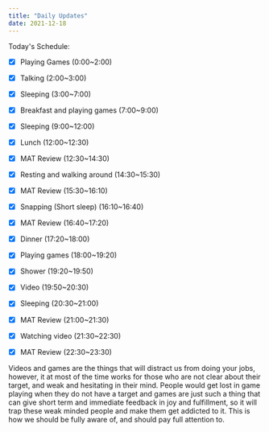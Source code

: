```yaml
---
title: "Daily Updates"
date: 2021-12-18
---
```




Today's Schedule:

- [x] Playing Games (0:00~2:00)
- [x] Talking (2:00~3:00)
- [x] Sleeping (3:00~7:00)
- [x] Breakfast and playing games (7:00~9:00)
- [x] Sleeping (9:00~12:00)
- [x] Lunch (12:00~12:30)
- [x] MAT Review (12:30~14:30)
- [x] Resting and walking around (14:30~15:30)
- [x] MAT Review (15:30~16:10)
- [x] Snapping (Short sleep) (16:10~16:40)
- [x] MAT Review (16:40~17:20)
- [x] Dinner (17:20~18:00)
- [x] Playing games (18:00~19:20)
- [x] Shower (19:20~19:50)
- [x] Video (19:50~20:30)
- [x] Sleeping (20:30~21:00)
- [x] MAT Review (21:00~21:30)
- [x] Watching video (21:30~22:30)
- [x] MAT Review (22:30~23:30)



Videos and games are the things that will distract us from doing your jobs, however, it at most of the time works for those who are not clear about their target, and weak and hesitating in their mind. People would get lost in game playing when they do not have a target and games are just such a thing that can give short term and immediate feedback in joy and fulfillment, so it will trap these weak minded people and make them get addicted to it. This is how we should be fully aware of, and should pay full attention to.
